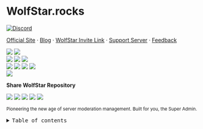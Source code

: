 # WolfStar.rocks

[![Discord][discord-embed-image]][server-invite-link] <br/>

[Official Site][official-site] · [Blog][blog] · [WolfStar Invite
Link][invite-link] · [Support Server][discord-link] ·
[Feedback][github-issues-link]

<!-- SHIELD GROUP -->

[![][github-release-shield]][github-release-link]
[![][github-releasedate-shield]][github-releasedate-link]<br/>
[![][discord-shield]][discord-link] [![][codecov-shield]][codecov-link]
[![][github-contributors-shield]][github-contributors-link]<br/>
[![][github-forks-shield]][github-forks-link]
[![][github-stars-shield]][github-stars-link]
[![][github-issues-shield]][github-issues-link]
[![][github-license-shield]][github-license-link]<br>
[![][pr-welcome-shield]][pr-welcome-link]

**Share WolfStar Repository**

[![][share-linkedin-shield]][share-linkedin-link]
[![][share-reddit-shield]][share-reddit-link]
[![][share-telegram-shield]][share-telegram-link]
[![][share-whatsapp-shield]][share-whatsapp-link]
[![][share-x-shield]][share-x-link]

<sup>Pioneering the new age of server moderation management. Built for you, the
Super Admin.</sup>

</div>

<details>
<summary><kbd>Table of contents</kbd></summary>
- [👋🏻 Welcome to WolfStar.Rocks](#welcome)
- [✨ Features](#features)
- [🚀 Requirements](#requirements)
- [🛳 Self-Hosting WolfStar.Rocks](#self-hosting)
- [⌨️ Local Development](#local-development)
- [💻 Online Development](#online-development)
- [🤝 Contributing](#contributing)
- [❤️ Sponsor](#sponsor)

## 👋🏻 Welcome to WolfStar.Rocks

WolfStar.Rocks is the official web dashboard for WolfStar, a powerful
multi-purpose Discord bot for moderation and community management.

## ✨ Features

- **Modern Web Interface**: Built with Nuxt 3 and modern web technologies for a
  smooth user experience
- **Guild Management**: Manage your Discord server's settings, roles, and
  permissions through an intuitive web interface
- **Real-time Updates**: Live updates for guild data and bot status
- **Responsive Design**: Works seamlessly on desktop, tablet, and mobile devices
- **OAuth Integration**: Secure Discord authentication and authorization
- **Multi-language Support**: Support for multiple languages (coming soon)
- **Dashboard Analytics**: View server statistics and bot usage metrics

## 🚀 Self-Hosting WolfStar.Rocks Requirements

**Node.js**: WolfStar.Rocks is built on Node.js, so you will need to have
Node.js (v18+) installed.

**WolfStar Bot**: You need a running instance of WolfStar bot to connect this
dashboard to.

**Discord Bot Application**: A Discord bot application with proper OAuth2
configuration.

**Database**: PostgreSQL database (shared with WolfStar bot instance).

## 🛳 Self-Hosting WolfStar.Rocks

### Prerequisites

Before you begin, ensure you have:

- A running WolfStar bot instance
- Node.js v18 or higher installed
- Discord bot application with OAuth2 configured
- PostgreSQL database access

### Quick Setup

1. **Clone the repository**

   ```bash
   git clone https://github.com/wolfstar-project/wolfstar.rocks.rocks.git
   cd wolfstar.rocks
   ```

2. **Install dependencies**

   ```bash
   pnpm install
   # or
   npm install
   # or
   yarn install
   ```

3. **Environment Configuration**
   - Duplicate `.env.example` and rename it to `.env`
   - Fill in all required environment variables
   - Configure Discord OAuth2 settings in your Discord Developer Portal

4. **Database Setup**
   - Ensure your WolfStar bot database is accessible
   - Run database migrations if needed

5. **Start the development server**
   ```bash
   pnpm dev
   # or
   npm run dev
   # or
   yarn dev
   ```

### Environment Variables

Copy `.env.example` to `.env` and configure the following:

```env
# Discord OAuth
DISCORD_CLIENT_ID=your_discord_client_id
DISCORD_CLIENT_SECRET=your_discord_client_secret

# Database
DATABASE_URL=postgresql://user:password@localhost:5432/wolfstar

# Optional: Sentry for error tracking
SENTRY_DSN=your_sentry_dsn
```

### Discord OAuth2 Configuration

1. Go to the
   [Discord Developer Portal](https://discord.com/developers/applications/)
2. Select your bot application
3. Navigate to the **OAuth2** tab
4. Add redirect URLs:
   - `http://localhost:3000/oauth/callback`
   - `http://localhost:3000/oauth/guild`
5. Save your changes

## ⌨️ Local Development

### Development Setup

For detailed development setup instructions, refer to
[CONTRIBUTING.md](https://github.com/wolfstar-project/.github/blob/main/.github/CONTRIBUTING.md).

### Available Scripts

- `pnpm dev` - Start development server
- `pnpm dev:pwa` - Start development server with PWA support
- `pnpm build` - Build for production
- `pnpm preview` - Preview production build
- `pnpm lint` - Run ESLint
- `pnpm type-check` - Run TypeScript checks

### Development Tools

- **Nuxt 4** - Vue.js framework
- **TypeScript** - Type safety
- **ESLint** - Code linting
- **Prettier** - Code formatting
- **Prisma** - Database ORM
- **Tailwind CSS** - Styling
- **DaisyUI** - Styling \_ **Shadcn** - Components

## 💻 Online Development

You can develop WolfStar.Rocks online using GitHub Codespaces:

1. Navigate to the
   [repository](https://github.com/wolfstar-project/wolfstar.rocks.rocks)
2. Click the **Code** button
3. Select **Codespaces** tab
4. Click **Create codespace on main**

### Development Guidelines

- Follow the existing code style and conventions
- Write clear, descriptive commit messages
- Add tests for new features
- Update documentation as needed
- Ensure all CI checks pass

<div id="️-contributing">

## 🤝 Contributing

Thank you to all the people who already contributed to WolfStar.Rocks! Please
make sure to read the [Contributing Guide][contributing-link] before making a
pull request.

<a href="https://github.com/wolfstar-project/wolfstar.rocks/graphs/contributors">
    <img src="https://contrib.rocks/image?repo=wolfstar-project/wolfstar.rocks" />
</a>
</div>

<div id="️-sponsor">

## ❤️ Sponsor

If you like WolfStar and want to support the project, consider making a
donation. Every contribution helps to maintain and improve the bot.

[![Support on Ko-fi](https://img.shields.io/badge/Support%20on%20Ko--fi-ff5e5b?style=for-the-badge&logo=ko-fi&logoColor=white)][ko-fi-link]
[![Support on Patreon](https://img.shields.io/badge/Support%20on%20Patreon-F96854?style=for-the-badge&logo=patreon&logoColor=white)][patreon-link]
[![Sponsor on GitHub](https://img.shields.io/badge/Sponsor%20on%20GitHub-ffcb47?style=for-the-badge&logo=github&logoColor=white)][github-sponsor-link]

Thank you for your support!

</div>

<summary><h4>📝 License</h4>

Copyright © 2024 [WolfStar][profile-link]. <br /> This project is
[Apache 2.0](./LICENSE) licensed.

<!-- LINK GROUP -->

[ko-fi-link]: https://ko-fi.com/redstar071
[patreon-link]: https://www.patreon.com/RedStar071
[github-sponsor-link]: https://github.com/sponsors/wolfstar-project
[wolfstar-invite-link]: https://invite.wolfstar.rocks
[server-invite-link]: https://join.wolfstar.rocks
[discord-embed-image]:
  https://discord.com/api/guilds/830481105261821952/embed.png
[glitch]: https://glitch.com
[heroku]: https://heroku.com
[back-to-top]:
  https://img.shields.io/badge/-BACK_TO_TOP-151515?style=flat-square
[blog]: https://blog.wolfstar.rocks
[contributing-link]:
  https://github.com/wolfstar-project/.github/blob/main/.github/CONTRIBUTING.md
[codecov-link]: https://codecov.io/gh/wolfstar-project/wolfstar.rocks
[codecov-shield]:
  https://img.shields.io/codecov/c/github/wolfstar-project/wolfstar.rocks?labelColor=black&style=flat-square&logo=codecov&logoColor=white
[codespaces-link]: https://codespaces.new/wolfstar-project/wolfstar.rocks
[codespaces-shield]: https://github.com/codespaces/badge.svg
[discord-link]: https://discord.gg/gqAnRyUXG8
[discord-shield]:
  https://img.shields.io/discord/830481105261821952?color=5865F2&label=discord&labelColor=black&logo=discord&logoColor=white&style=flat-square
[discord-shield-badge]:
  https://img.shields.io/discord/1127171173982154893?color=5865F2&label=discord&labelColor=black&logo=discord&logoColor=white&style=for-the-badge
[github-contributors-link]:
  https://github.com/wolfstar-project/wolfstar.rocks/graphs/contributors
[github-contributors-shield]:
  https://img.shields.io/github/contributors/wolfstar-project/wolfstar.rocks?color=c4f042&labelColor=black&style=flat-square
[github-forks-link]:
  https://github.com/wolfstar-project/wolfstar.rocks/network/members
[github-forks-shield]:
  https://img.shields.io/github/forks/wolfstar-project/wolfstar.rocks?color=8ae8ff&labelColor=black&style=flat-square
[github-issues-link]: https://github.com/wolfstar-project/wolfstar.rocks/issues
[github-issues-shield]:
  https://img.shields.io/github/issues/wolfstar-project/wolfstar.rocks?color=ff80eb&labelColor=black&style=flat-square
[github-license-link]:
  https://github.com/wolfstar-project/wolfstar.rocks/blob/main/LICENSE
[github-license-shield]:
  https://img.shields.io/badge/license-apache%202.0-white?labelColor=black&style=flat-square
[github-project-link]:
  https://github.com/wolfstar-project/wolfstar.rocks/projects
[github-release-link]:
  https://github.com/wolfstar-project/wolfstar.rocks/releases
[github-release-shield]:
  https://img.shields.io/github/v/release/wolfstar-project/wolfstar.rocks?color=369eff&labelColor=black&logo=github&style=flat-square
[github-releasedate-link]:
  https://github.com/wolfstar-project/wolfstar.rocks/releases
[github-releasedate-shield]:
  https://img.shields.io/github/release-date/wolfstar-project/wolfstar.rocks?labelColor=black&style=flat-square
[github-stars-link]:
  https://github.com/wolfstar-project/wolfstar.rocks/network/stargazers
[github-stars-shield]:
  https://img.shields.io/github/stars/wolfstar-project/wolfstar.rocks?color=ffcb47&labelColor=black&style=flat-square
[issues-link]:
  https://img.shields.io/github/issues/wolfstar-project/wolfstar.rocks.svg?style=flat
[official-site]: https://wolfstar.rocks
[pr-welcome-link]: https://github.com/wolfstar-project/wolfstar.rocks/pulls
[pr-welcome-shield]:
  https://img.shields.io/badge/🤯_pr_welcome-%E2%86%92-ffcb47?labelColor=black&style=for-the-badge
[profile-link]: https://github.com/wolfstar
[set-up - refer to contributing.md]:
  https://github.com/wolfstar-project/.github/blob/main/.github/CONTRIBUTING.md
[share-linkedin-shield]:
  https://img.shields.io/badge/-share%20on%20linkedin-black?labelColor=black&logo=linkedin&logoColor=white&style=flat-square
[share-linkedin-link]: https://linkedin.com/feed
[share-reddit-shield]:
  https://img.shields.io/badge/-share%20on%20reddit-black?labelColor=black&logo=reddit&logoColor=white&style=flat-square
[share-reddit-link]:
  https://www.reddit.com/submit?title=Check%20this%20GitHub%20repository%20out%20%F0%9F%A4%AF%20WolfStar%20-%20A%20powerful%20bot%20designed%20to%20enhance%20your%20server%20experience.%20%23bot%20%23server%20%23openAI&url=https%3A%2F%2Fgithub.com%2Fwolfstar-project%2Fwolfstar
[share-telegram-shield]:
  https://img.shields.io/badge/-share%20on%20telegram-black?labelColor=black&logo=telegram&logoColor=white&style=flat-square
[share-telegram-link]:
  https://t.me/share/url"?text=Check%20this%20GitHub%20repository%20out%20%F0%9F%A4%AF%20WolfStar%20-%20A%20powerful%20bot%20designed%20to%20enhance%20your%20server%20experience.%20%23bot%20%23server%20%23openAI&url=https%3A%2F%2Fgithub.com%2Fwolfstar-project%2Fwolfstar
[share-whatsapp-shield]:
  https://img.shields.io/badge/-share%20on%20whatsapp-black?labelColor=black&logo=whatsapp&logoColor=white&style=flat-square
[share-whatsapp-link]:
  https://api.whatsapp.com/send?text=Check%20this%20GitHub%20repository%20out%20%F0%9F%A4%AF%20WolfStar%20-%20A%20powerful%20bot%20designed%20to%20enhance%20your%20server%20experience.%20https%3A%2F%2Fgithub.com%2Fwolfstar-project%2Fwolfstar%20%23bot%20%23server%20%23openAI
[share-x-shield]:
  https://img.shields.io/badge/-share%20on%20x-black?labelColor=black&logo=x&logoColor=white&style=flat-square
[share-x-link]:
  https://x.com/intent/tweet?hashtags=bot%2Cserver%2CopenAI&text=Check%20this%20GitHub%20repository%20out%20%F0%9F%A4%AF%20WolfStar%20-%20A%20powerful%20bot%20designed%20to%20enhance%20your%20server%20experience.&url=https%3A%2F%2Fgithub.com%2Fwolfstar-project%2Fwolfstar
[invite-link]: https://invite.wolfstar.rocks
